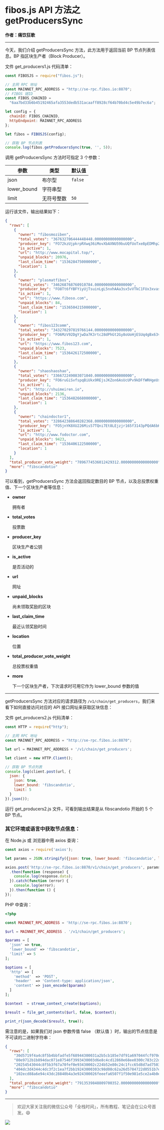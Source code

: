 # fibos.js API 方法之 getProducersSync

**作者：痛饮狂歌**

***

今天，我们介绍 getProducersSync 方法，此方法用于返回当前 BP 节点列表信息。BP 指区块生产者（Block Producer）。

文件 get_producers1.js 代码清单：

```js
const FIBOSJS = require("fibos.js");

// 主网 RPC 地址
const MAINNET_RPC_ADDRESS = "http://se-rpc.fibos.io:8870";
// FIBOS 链ID
const FIBOS_CHAINID =
  "6aa7bd33b6b45192465afa3553dedb531acaaff8928cf64b70bd4c5e49b7ec6a";

let config = {
  chainId: FIBOS_CHAINID,
  httpEndpoint: MAINNET_RPC_ADDRESS
};

let fibos = FIBOSJS(config);

// 获取 BP 节点列表
console.log(fibos.getProducersSync(true, '', 5));
```

调用 getProducersSync 方法时可指定 3 个参数：

| 参数        | 类型       | 默认值  |
| ----------- | ---------- | ------- |
| json        | 布尔型     | `false` |
| lower_bound | 字符串型   |         |
| limit       | 无符号整数 | `50`    |

运行该文件，输出结果如下：

```json
{
  "rows": [
    {
      "owner": "fibosmoziben",
      "total_votes": "367632706444448448.00000000000000000",
      "producer_key": "FO72kzUjpkrpRXwq36iMovXbAXNU59buUQfUoTxe8pEDMhp2G8cD",
      "is_active": 1,
      "url": "http://www.mocapital.top/",
      "unpaid_blocks": 20976,
      "last_claim_time": "1536284750000000",
      "location": 1
    },
    {
      "owner": "plasmatfibos",
      "total_votes": "346268768760910784.00000000000000000",
      "producer_key": "FO8Tt6fYBFYiyUjTsuinLgL5nxhAAa3sx5vVTkC1FUx3xvas2WSZ",
      "is_active": 1,
      "url": "https://www.fiboso.com",
      "unpaid_blocks": 84,
      "last_claim_time": "1536504215000000",
      "location": 1
    },
    {
      "owner": "fibos123comm",
      "total_votes": "343270297819766144.00000000000000000",
      "producer_key": "FO6MzV92DgYjwDa7K3rtc28dPhGt2Gy8oUoHjESUq4gBx63v8num",
      "is_active": 1,
      "url": "https://www.fibos123.com",
      "unpaid_blocks": 7523,
      "last_claim_time": "1536426172500000",
      "location": 1
    },
    {
      "owner": "shaoshaoshao",
      "total_votes": "336672249083071040.00000000000000000",
      "producer_key": "FO6ruGiSvfspqBiUkx9REjsJKZon6AsUcUPv9kDFfWRHgeUsYXya",
      "is_active": 1,
      "url": "http://shuimeiren.io",
      "unpaid_blocks": 2136,
      "last_claim_time": "1536482668000000",
      "location": 1
    },
    {
      "owner": "chaindoctor1",
      "total_votes": "328642388640282368.00000000000000000",
      "producer_key": "FO5jnYK8XU226Mis57TQni7Et8LEjzjr165f3143pPQdA6bKQgEq",
      "is_active": 1,
      "url": "http://www.fodoctor.com",
      "unpaid_blocks": 9423,
      "last_claim_time": "1536406122500000",
      "location": 1
    }
  ],
  "total_producer_vote_weight": "7896774536012429312.00000000000000000",
  "more": "fibscandotio"
}
```

可以看到，getProducersSync 方法会返回指定数目的 BP 节点，以及总投票权重值、下一个区块生产者等信息：

* **owner**

  拥有者

* **total_votes**

  投票数

* **producer_key**

  区块生产者公钥

* **is_active**

  是否活动的

* **url**

  网址

* **unpaid_blocks**

  尚未领取奖励的区块

* **last_claim_time**

  最近认领奖励时间

* **location**

  位置

* **total_producer_vote_weight**

  总投票权重值

* **more**

  下一个区块生产者，下次请求时可用它作为 lower_bound 参数的值

***

getProducersSync 方法对应的请求路径为 `/v1/chain/get_producers`，我们来看下如何直接访问对应的 API 接口网址来获取区块信息：

文件 get_producers2.js 代码清单：

```js
const HTTP = require("http");

// 主网 RPC 地址
const MAINNET_RPC_ADDRESS = "http://se-rpc.fibos.io:8870";

let url = MAINNET_RPC_ADDRESS + '/v1/chain/get_producers';

let client = new HTTP.Client();

// 获取 BP 节点列表
console.log(client.post(url, {
  json: {
    json: true,
    lower_bound: 'fibscandotio',
    limit: 5
  }
}).json());
```

运行 get_producers2.js 文件，可看到输出结果是从 fibscandotio 开始的 5 个 BP 节点。

### 其它环境或语言中获取节点信息：

在 Node.js 或 浏览器中用 axios 查询：

```js
const axios = require('axios');

let params = JSON.stringify({json: true, lower_bound: 'fibscandotio', limit: 5});

axios.post('http://se-rpc.fibos.io:8870/v1/chain/get_producers', params)
  .then(function (response) {
    console.log(response.data);
  }).catch(function (error) {
    console.log(error);
  }).then(function () {
});
```

PHP 中查询：

```php
<?php

const MAINNET_RPC_ADDRESS = 'http://se-rpc.fibos.io:8870';

$url = MAINNET_RPC_ADDRESS . '/v1/chain/get_producers';

$params = [
  'json' => true,
  'lower_bound' => 'fibscandotio',
  'limit' => 5
];

$options = [
  'http' => [
    'method'  => 'POST',
    'header'  => 'Content-type: application/json',
    'content' => json_encode($params)
  ]
];

$context  = stream_context_create($options);

$result = file_get_contents($url, false, $context);

print_r(json_decode($result, true));
```

需注意的是，如果我们对 json 参数传值 false （默认值 ）时，输出的节点信息是不可读的二进制字符串：

```json
{
  "rows": [
	"30d5719f4a4c8f5b4bbfadfe5f68944300031a2b5cb185e7df91a697044fcf970d2045a3a060a693aadd7d5cffd23619b42c0119687474703a2f2f7777772e6d6f6361706974616c2e746f702f88530000802fcc2a3e7505000100",
    "80e9712b1b894dac071e87546f3993430003d6e8c4cd12860e68ee0300c783c22db4e0f42a6a7919b77880f875a29cdfe729011668747470733a2f2f7777772e6669626f736f2e636f6dec010000c053ee43717505000100",
    "20254543044c8f5b3f67a70fef0e93430002c224b52e80c24c1fcc65d8d7ad75038aea46fc7941a8317b368be8e3c61e5fa2011868747470733a2f2f7777772e6669626f733132332e636f6def1e000020483c185f7505000100",
    "404dc3d4344c4dc3f2c1ea7f2bb19243000303c98d08c62a26d5784722d0551b7e93d83d0b94595b63f1041ecd7ed9d741df0114687474703a2f2f736875696d656972656e2e696ff00900000033a13f6c7505000100",
    "102ecd88a6e94c43dc28840b4a3e924300026feeefa6507f1f50e981e5ce2a4b0eb6ac257526d381ecd0d9dd22d16a4f8bd60117687474703a2f2f7777772e666f646f63746f722e636f6d20010000e06d74ba717505000100"
  ],
  "total_producer_vote_weight": "7913539848809700352.00000000000000000",
  "more": "fibscandotio"
}
```

***

> 欢迎大家关注我的微信公众号「全栈时间」，所有教程、笔记会在公众号首发。:smile:

![](https://github.com/getive/fibos-tutorials/raw/master/qrcode.jpg)